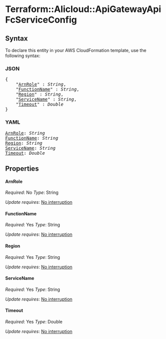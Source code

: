 # Terraform::Alicloud::ApiGatewayApi FcServiceConfig

## Syntax

To declare this entity in your AWS CloudFormation template, use the following syntax:

### JSON

<pre>
{
    "<a href="#arnrole" title="ArnRole">ArnRole</a>" : <i>String</i>,
    "<a href="#functionname" title="FunctionName">FunctionName</a>" : <i>String</i>,
    "<a href="#region" title="Region">Region</a>" : <i>String</i>,
    "<a href="#servicename" title="ServiceName">ServiceName</a>" : <i>String</i>,
    "<a href="#timeout" title="Timeout">Timeout</a>" : <i>Double</i>
}
</pre>

### YAML

<pre>
<a href="#arnrole" title="ArnRole">ArnRole</a>: <i>String</i>
<a href="#functionname" title="FunctionName">FunctionName</a>: <i>String</i>
<a href="#region" title="Region">Region</a>: <i>String</i>
<a href="#servicename" title="ServiceName">ServiceName</a>: <i>String</i>
<a href="#timeout" title="Timeout">Timeout</a>: <i>Double</i>
</pre>

## Properties

#### ArnRole

_Required_: No
_Type_: String

_Update requires_: [No interruption](https://docs.aws.amazon.com/AWSCloudFormation/latest/UserGuide/using-cfn-updating-stacks-update-behaviors.html#update-no-interrupt)

#### FunctionName

_Required_: Yes
_Type_: String

_Update requires_: [No interruption](https://docs.aws.amazon.com/AWSCloudFormation/latest/UserGuide/using-cfn-updating-stacks-update-behaviors.html#update-no-interrupt)

#### Region

_Required_: Yes
_Type_: String

_Update requires_: [No interruption](https://docs.aws.amazon.com/AWSCloudFormation/latest/UserGuide/using-cfn-updating-stacks-update-behaviors.html#update-no-interrupt)

#### ServiceName

_Required_: Yes
_Type_: String

_Update requires_: [No interruption](https://docs.aws.amazon.com/AWSCloudFormation/latest/UserGuide/using-cfn-updating-stacks-update-behaviors.html#update-no-interrupt)

#### Timeout

_Required_: Yes
_Type_: Double

_Update requires_: [No interruption](https://docs.aws.amazon.com/AWSCloudFormation/latest/UserGuide/using-cfn-updating-stacks-update-behaviors.html#update-no-interrupt)

